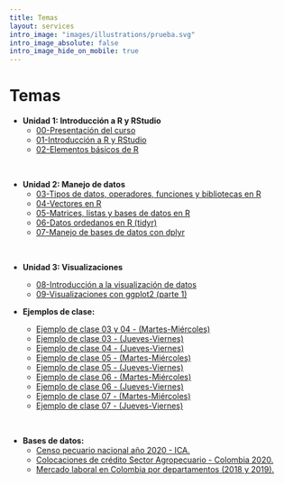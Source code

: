 ```yaml
---
title: Temas
layout: services
intro_image: "images/illustrations/prueba.svg"
intro_image_absolute: false
intro_image_hide_on_mobile: true
---
```


# Temas

- **Unidad 1: Introducción a R y RStudio**
    + [00-Presentación del curso](/temas/00-Curso/00-Curso.html)
    + [01-Introducción a R y RStudio](/temas/01-IntroR-RStudio/01-IntroR-RStudio.html)
    + [02-Elementos básicos de R](/temas/02-Elementos-basicos-R/02-Elementos-basicos-R.html)
<br>

- **Unidad 2: Manejo de datos**
    + [03-Tipos de datos, operadores, funciones y bibliotecas en R](/temas/03-Tipos-datos-R/03-Tipos-datos-R.html)
    + [04-Vectores en R](/temas/04-Vectores-R/04-Vectores-R.html)
    + [05-Matrices, listas y bases de datos en R](/temas/05-Matriz-Listas-BDatos/05-Matriz-Listas-BDatos.html)
    + [06-Datos ordedanos en R (tidyr)](/temas/06-Datos-Ordenados-tidyr/06-Datos-Ordenados-tidyr.html)
    + [07-Manejo de bases de datos con dplyr](/temas/07-Manejo-Datos-dplyr/07-Manejo-Datos-dplyr.html)
<br>

- **Unidad 3: Visualizaciones**
    + [08-Introducción a la visualización de datos](/temas/08-Intro-Graphics/08-Intro-Graphics.html)
    + [09-Visualizaciones con ggplot2 (parte 1)](/temas/09-Graphics-ggplot2/09-Graphics-ggplot2.html)


- **Ejemplos de clase:**
    + [Ejemplo de clase 03 y 04 - (Martes-Miércoles)](/temas/Clases/MartesMiercoles/clase_datosR2.html)
    + [Ejemplo de clase 03 - (Jueves-Viernes)](/temas/Clases/JuevesViernes/01datosR.html)
    + [Ejemplo de clase 04 - (Jueves-Viernes)](/temas/Clases/JuevesViernes/vectores.html)
    + [Ejemplo de clase 05 - (Martes-Miércoles)](https://rpubs.com/Edimer/679439)
    + [Ejemplo de clase 05 - (Jueves-Viernes)](https://rpubs.com/Edimer/679908)
    + [Ejemplo de clase 06 - (Martes-Miércoles)](https://rpubs.com/Edimer/682972)
    + [Ejemplo de clase 06 - (Jueves-Viernes)](https://rpubs.com/Edimer/685502)
    + [Ejemplo de clase 07 - (Martes-Miércoles)](https://rpubs.com/Edimer/689875)
    + [Ejemplo de clase 07 - (Jueves-Viernes)](https://rpubs.com/Edimer/692247)
<br>

- **Bases de datos:**
    + [Censo pecuario nacional año 2020 - ICA.](https://www.ica.gov.co/areas/pecuaria/servicios/epidemiologia-veterinaria/censos-2016/censo-2018.aspx)
    + [Colocaciones de crédito Sector Agropecuario - Colombia 2020.](https://www.datos.gov.co/api/views/hbaj-th4x/rows.csv?accessType=DOWNLOAD)
    + [Mercado laboral en Colombia por departamentos (2018 y 2019).](/temas/data/desempleo.xlsx)
    
    
